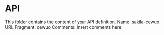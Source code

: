 # API
This folder contains the content of your API definition.
Name: sakila-cewuo
URL Fragment: cewuo
Comments: Insert comments here
